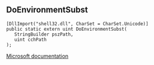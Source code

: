 ## DoEnvironmentSubst

```
[DllImport("shell32.dll", CharSet = CharSet.Unicode)]
public static extern uint DoEnvironmentSubst(
   StringBuilder pszPath,
   uint cchPath
);
```

[Microsoft documentation](https://docs.microsoft.com/en-us/windows/win32/api/shlwapi/nf-shlwapi-doenvironmentsubstw)
